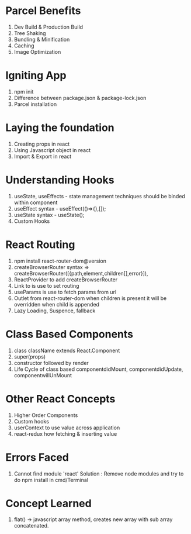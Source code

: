 # Parcel Benefits

1. Dev Build & Production Build
2. Tree Shaking
3. Bundling & Minification
4. Caching
5. Image Optimization

# Igniting App

1. npm init
2. Difference between package.json & package-lock.json
3. Parcel installation

# Laying the foundation

1. Creating props in react
2. Using Javascript object in react
3. Import & Export in react

# Understanding Hooks

1. useState, useEffects - state management techniques should be binded within component
2. useEffect syntax - useEffect(()=>{},[]);
3. useState syntax - useState();
4. Custom Hooks

# React Routing

1. npm install react-router-dom@version
2. createBrowserRouter syntax => createBrowserRouter([{path,element,children[],error}]),
3. ReactProvider to add createBrowserRouter <ReactProvider router ={createBrowserRouter}>
4. Link to is use to set routing
5. useParams is use to fetch params from url
6. Outlet from react-router-dom when children is present it will be overridden when child is appended
7. Lazy Loading, Suspence, fallback

# Class Based Components

1. class className extends React.Component
2. super(props)
3. constructor followed by render
4. Life Cycle of class based componentdidMount, componentdidUpdate, componentwillUnMount

# Other React Concepts

1. Higher Order Components
2. Custom hooks
3. userContext to use value across application
4. react-redux how fetching & inserting value

# Errors Faced

1. Cannot find module 'react'
   Solution : Remove node modules and try to do npm install in cmd/Terminal

# Concept Learned

1. flat() -> javascript array method, creates new array with sub array concatenated.
